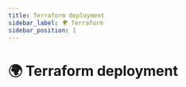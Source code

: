 ```yaml
---
title: Terraform deployment
sidebar_label: 🌍 Terraform
sidebar_position: 1
---
```


# 🌍 Terraform deployment
